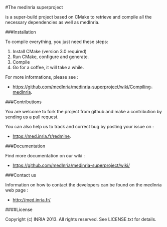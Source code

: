 #The medInria superproject 

is a super-build project based on CMake to retrieve and compile 
all the necessary dependencies as well as medInria.

###Installation

To compile everything, you just need these steps:

1. Install CMake (version 3.0 required)
2. Run CMake, configure and generate.
3. Compile
4. Go for a coffee, it will take a while. 

For more informations, please see :
- https://github.com/medInria/medinria-superproject/wiki/Compiling-medInria.

###Contributions

You are welcome to fork the project from github and make a contribution 
by sending us a pull request.

You can also help us to track and correct bug by posting your issue on :
- https://med.inria.fr/redmine.

###Documentation

Find more documentation on our wiki : 
- https://github.com/medInria/medinria-superproject/wiki/

###Contact us

Information on how to contact the developers can be found 
on the medInria web page :
- http://med.inria.fr/

####License

Copyright (c) INRIA 2013. All rights reserved.
See LICENSE.txt for details.
